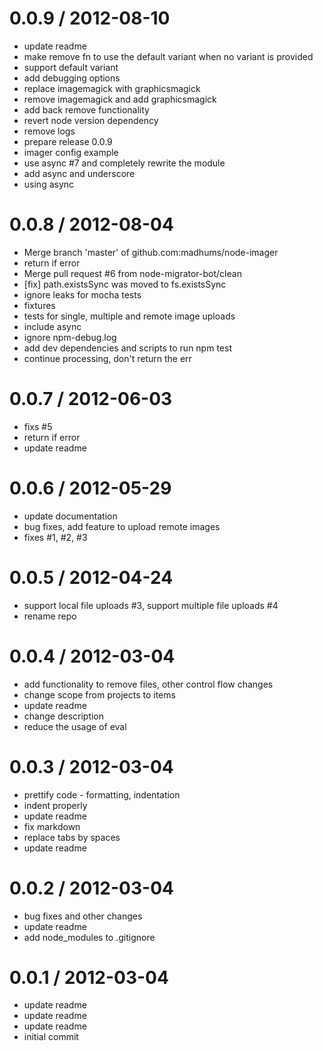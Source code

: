
0.0.9 / 2012-08-10 
==================

  * update readme
  * make remove fn to use the default variant when no variant is provided
  * support default variant
  * add debugging options
  * replace imagemagick with graphicsmagick
  * remove imagemagick and add graphicsmagick
  * add back remove functionality
  * revert node version dependency
  * remove logs
  * prepare release 0.0.9
  * imager config example
  * use async #7 and completely rewrite the module
  * add async and underscore
  * using async

0.0.8 / 2012-08-04 
==================

  * Merge branch 'master' of github.com:madhums/node-imager
  * return if error
  * Merge pull request #6 from node-migrator-bot/clean
  * [fix] path.existsSync was moved to fs.existsSync
  * ignore leaks for mocha tests
  * fixtures
  * tests for single, multiple and remote image uploads
  * include async
  * ignore npm-debug.log
  * add dev dependencies and scripts to run npm test
  * continue processing, don't return the err

0.0.7 / 2012-06-03 
==================

  * fixs #5
  * return if error
  * update readme

0.0.6 / 2012-05-29 
==================

  * update documentation
  * bug fixes, add feature to upload remote images
  * fixes #1, #2, #3

0.0.5 / 2012-04-24 
==================

  * support local file uploads #3, support multiple file uploads #4
  * rename repo

0.0.4 / 2012-03-04 
==================

  * add functionality to remove files, other control flow changes
  * change scope from projects to items
  * update readme
  * change description
  * reduce the usage of eval

0.0.3 / 2012-03-04 
==================

  * prettify code - formatting, indentation
  * indent properly
  * update readme
  * fix markdown
  * replace tabs by spaces
  * update readme

0.0.2 / 2012-03-04
==================

  * bug fixes and other changes
  * update readme
  * add node_modules to .gitignore

0.0.1 / 2012-03-04
==================

  * update readme
  * update readme
  * update readme
  * initial commit
